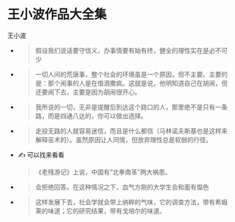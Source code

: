 # 王小波作品大全集

王小波

* > 假设我们说话要守信义，办事情要有始有终，健全的理性实在是必不可少

* > 一切人间的荒唐事，整个社会的环境虽是一个原因，但不主要。主要的是：那个闹事的人是在借酒撒疯。这就是说，他明知道自己在胡闹，但还要闹下去，主要是因为胡闹很开心。

* > 我所说的一切，无非是提醒后到达这个路口的人，那里绝不是只有一条路，而是四通八达的，你可以做出选择。

* > 走投无路的人就容易迷信，而且是什么都信（马林诺夫斯基也是这样来解释巫术的）。虽然原因让人同情，但放弃理性总是软弱的行径。

* ✍️ 可以找来看看
    >《老残游记》上说，中国有“北拳南革”两大祸患。

* > 会拒绝回答。在这种情况之下，血气方刚的大学生会和面有愠色

* > 这样发展下去，社会学就会带上纳粹的气味，它的调查方法，带有希姆莱的味道；它的研究结果，带有戈培尔的味道。

